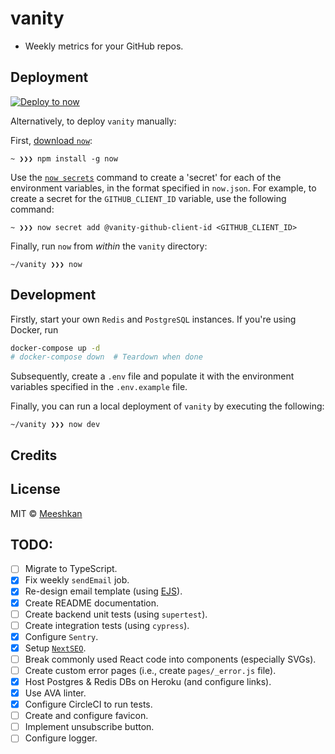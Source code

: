 # vanity

- Weekly metrics for your GitHub repos.

## Deployment

[![Deploy to now](https://deploy.now.sh/static/button.svg)](https://deploy.now.sh/?repo=https://github.com/Meeshkan/vanity)

Alternatively, to deploy `vanity` manually:

First, [download `now`](https://zeit.co/download):
```
~ ❯❯❯ npm install -g now
```

Use the [`now secrets`](https://zeit.co/docs/v2/build-step#adding-secrets) command to create a 'secret' for each of the environment variables, in the format specified in `now.json`. For example, to create a secret for the `GITHUB_CLIENT_ID` variable, use the following command:
```
~ ❯❯❯ now secret add @vanity-github-client-id <GITHUB_CLIENT_ID>
```

Finally, run `now` from *within* the `vanity` directory:
```
~/vanity ❯❯❯ now
```

## Development

Firstly, start your own `Redis` and `PostgreSQL` instances. If you're using Docker, run

```bash
docker-compose up -d
# docker-compose down  # Teardown when done
```

Subsequently, create a `.env` file and populate it with the environment variables specified in the `.env.example` file.

Finally, you can run a local deployment of `vanity` by executing the following:
```
~/vanity ❯❯❯ now dev
```

## Credits

## License

MIT © [Meeshkan](http://meeshkan.com/)

## TODO:

- [ ] Migrate to TypeScript.
- [x] Fix weekly `sendEmail` job.
- [x] Re-design email template (using [EJS](https://github.com/mde/ejs)).
- [x] Create README documentation.
- [ ] Create backend unit tests (using `supertest`).
- [ ] Create integration tests (using `cypress`).
- [x] Configure `Sentry`.
- [x] Setup [`NextSEO`](https://github.com/garmeeh/next-seo).
- [ ] Break commonly used React code into components (especially SVGs).
- [ ] Create custom error pages (i.e., create `pages/_error.js` file).
- [x] Host Postgres & Redis DBs on Heroku (and configure links).
- [x] Use AVA linter.
- [x] Configure CircleCI to run tests.
- [ ] Create and configure favicon.
- [ ] Implement unsubscribe button.
- [ ] Configure logger.
